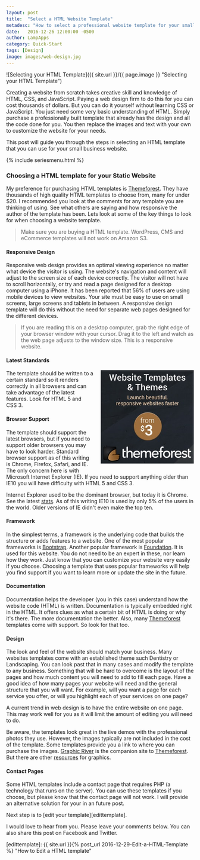 ```yaml
---
layout: post
title:  "Select a HTML Website Template"
metadesc: "How to select a professional website template for your small business"
date:   2016-12-26 12:00:00 -0500
author: LampApps
category: Quick-Start
tags: [Design]
image: images/web-design.jpg
---
```


![Selecting your HTML Template]({{ site.url }}/{{ page.image }} "Selecting your HTML Template")

Creating a website from scratch takes creative skill and knowledge of HTML, CSS, and JavaScript. Paying a web design firm to do this for you can cost thousands of dollars. But you can do it yourself without learning CSS or JavaScript. You just need some very basic understanding of HTML. Simply purchase a professionally built template that already has the design and all the code done for you. You then replace the images and text with your own to customize the website for your needs. 

This post will guide you through the steps in selecting an HTML template that you can use for your small business website. 

<!--more-->

{% include seriesmenu.html %}

### Choosing a HTML template for your Static Website

My preference for purchasing HTML templates is [Themeforest][themeforest]. They have thousands of high quality HTML templates to choose from, many for under $20. I recommended you look at the comments for any template you are thinking of using. See what others are saying and how responsive the author of the template has been. Lets look at some of the key things to look for when choosing a website template.

> Make sure you are buying a HTML template. WordPress, CMS and eCommerce templates will not work on Amazon S3. 

#### Responsive Design

Responsive web design provides an optimal viewing experience no matter what device the visitor is using. The website's navigation and content will adjust to the screen size of each device correctly. The visitor will not have to scroll horizontally, or try and read a page designed for a desktop computer using a iPhone. It has been reported that 56% of users are using mobile devices to view websites. Your site must be easy to use on small screens, large screens and tablets in between. A responsive design template will do this without the need for separate web pages designed for the different devices.

> If you are reading this on a desktop computer, grab the right edge of your browser window with your cursor. Drag it to the left and watch as the web page adjusts to the window size. This is a responsive website.

#### Latest Standards

<!--aff link-->
<div style="margin: 0 0 20px 20px; float: right;">
<a href="https://themeforest.net/?ref=lampapps" target="_blank" style="outline:none;border:0;"><img src="/images/aff/theme_forest_250x250.jpg" alt="Themeforest" border="0" /></a>
</div>
<!--end-->

The template should be written to a certain standard so it renders correctly in all browsers and can take advantage of the latest features. Look for HTML 5 and CSS 3.

#### Browser Support

The template should support the latest browsers, but if you need to support older browsers you may have to look harder. Standard browser support as of this writing is Chrome, Firefox, Safari, and IE. The only concern here is with Microsoft Internet Explorer (IE). If you need to support anything older than IE10 you will have difficulty with HTML 5 and CSS 3. 

Internet Explorer used to be the dominant browser, but today it is Chrome. See the latest [stats][w3counter]. As of this writing IE10 is used by only 5% of the users in the world. Older versions of IE didn't even make the top ten.

#### Framework

In the simplest terms, a framework is the underlying code that builds the structure or adds features to a website. One of the most popular frameworks is [Bootstrap][bootstrap]. Another popular framework is [Foundation][foundation]. It is used for this website. You do not need to be an expert in these, nor learn how they work. Just know that you can customize your website very easily if you choose. Choosing a template that uses popular frameworks will help you find support if you want to learn more or update the site in the future.

#### Documentation

Documentation helps the developer (you in this case) understand how the website code (HTML) is written. Documentation is typically embedded right in the HTML. It offers clues as what a certain bit of HTML is doing or why it's there. The more documentation the better. Also, many [Themeforest][themeforest] templates come with support. So look for that too.

#### Design

The look and feel of the website should match your business. Many websites templates come with an established theme such Dentistry or Landscaping. You can look past that in many cases and modify the template to any business. Something that will be hard to overcome is the layout of the pages and how much content you will need to add to fill each page. Have a good idea of how many pages your website will need and the general structure that you will want. For example, will you want a page for each service you offer, or will you highlight each of your services on one page?

A current trend in web design is to have the entire website on one page. This may work well for you as it will limit the amount of editing you will need to do.

Be aware, the templates look great in the live demos with the professional photos they use. However, the images typically are not included in the cost of the template. Some templates provide you a link to where you can purchase the images. [Graphic River][graphicriver] is the companion site to [Themeforest][themeforest]. But there are other [resources][resources] for graphics.

#### Contact Pages

Some HTML templates include a contact page that requires PHP (a technology that runs on the server). You can use these templates if you choose, but please know that the contact page will not work. I will provide an alternative solution for your in an future post.

Next step is to [edit your template][edittemplate].

I would love to hear from you. Please leave your comments below. You can also share this post on Facebook and Twitter.  

[themeforest]: https://themeforest.net/category/site-templates?ref=lampapps "HTML Templates at Themeforest"
[w3counter]: https://www.w3counter.com/globalstats.php "Browser Stats"
[bootstrap]: http://getbootstrap.com/ "Bootstrap Website"
[foundation]: http://foundation.zurb.com/ "Foundation Framework"
[graphicriver]: https://graphicriver.net/?ref=lampapps "Images from Graphic River"
[resources]: /resources.html#Graphics "Website Resources and Tools"
[edittemplate]: {{ site.url }}{% post_url 2016-12-29-Edit-a-HTML-Template %} "How to Edit a HTML template"


